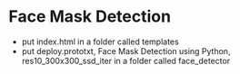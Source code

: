 # Face Mask Detection

- put index.html in a folder called templates
- put deploy.prototxt, Face Mask Detection using Python, res10_300x300_ssd_iter in a folder called face_detector
